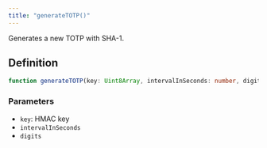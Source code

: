 ```yaml
---
title: "generateTOTP()"
---
```


Generates a new TOTP with SHA-1.

## Definition

```ts
function generateTOTP(key: Uint8Array, intervalInSeconds: number, digits: number): string;
```

### Parameters

- `key`: HMAC key
- `intervalInSeconds`
- `digits`
